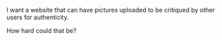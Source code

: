 I want a website that can have pictures uploaded to be critiqued by other users for authenticity.

How hard could that be?